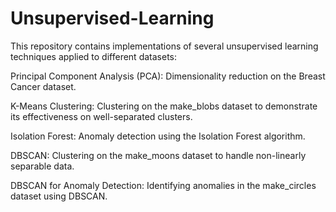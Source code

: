 # Unsupervised-Learning

This repository contains implementations of several unsupervised learning techniques applied to different datasets:

Principal Component Analysis (PCA): Dimensionality reduction on the Breast Cancer dataset.

K-Means Clustering: Clustering on the make_blobs dataset to demonstrate its effectiveness on well-separated clusters.

Isolation Forest: Anomaly detection using the Isolation Forest algorithm.

DBSCAN: Clustering on the make_moons dataset to handle non-linearly separable data.

DBSCAN for Anomaly Detection: Identifying anomalies in the make_circles dataset using DBSCAN.
